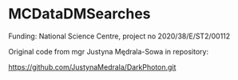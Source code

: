 # MCDataDMSearches

Funding:  National Science Centre, project no 2020/38/E/ST2/00112


Original code from mgr Justyna Mędrala-Sowa in repository:

https://github.com/JustynaMedrala/DarkPhoton.git
